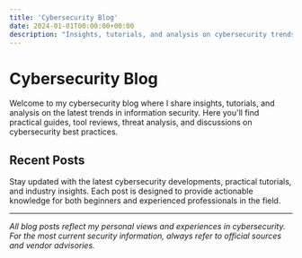 ```yaml
---
title: 'Cybersecurity Blog'
date: 2024-01-01T00:00:00+00:00
description: "Insights, tutorials, and analysis on cybersecurity trends, tools, and best practices."
---
```


# Cybersecurity Blog

Welcome to my cybersecurity blog where I share insights, tutorials, and analysis on the latest trends in information security. Here you'll find practical guides, tool reviews, threat analysis, and discussions on cybersecurity best practices.

## Recent Posts

Stay updated with the latest cybersecurity developments, practical tutorials, and industry insights. Each post is designed to provide actionable knowledge for both beginners and experienced professionals in the field.

---

*All blog posts reflect my personal views and experiences in cybersecurity. For the most current security information, always refer to official sources and vendor advisories.*
